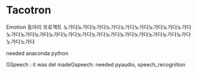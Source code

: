 # Tacotron


Emotion 동아리 프로젝트
노가다노가다노가다노가다노가다노가다노가다노가다노가다노가다노가다노가다노가다노가다노가다노가다노가다노가다노가다노가다노가다노가다노가다노가다

needed anaconda python 


GSpeech : it was del
madeGspeech: needed pyaudio, speech_recognition

